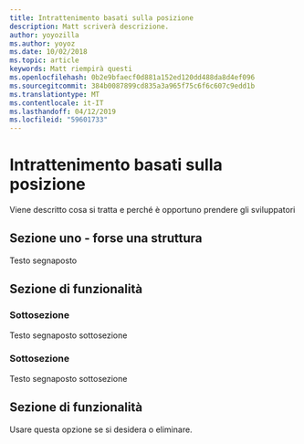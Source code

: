 ```yaml
---
title: Intrattenimento basati sulla posizione
description: Matt scriverà descrizione.
author: yoyozilla
ms.author: yoyoz
ms.date: 10/02/2018
ms.topic: article
keywords: Matt riempirà questi
ms.openlocfilehash: 0b2e9bfaecf0d881a152ed120dd488da8d4ef096
ms.sourcegitcommit: 384b0087899cd835a3a965f75c6f6c607c9edd1b
ms.translationtype: MT
ms.contentlocale: it-IT
ms.lasthandoff: 04/12/2019
ms.locfileid: "59601733"
---
```

# <a name="location-based-entertainment"></a>Intrattenimento basati sulla posizione

Viene descritto cosa si tratta e perché è opportuno prendere gli sviluppatori

## <a name="section-one---maybe-an-outline"></a>Sezione uno - forse una struttura

Testo segnaposto

## <a name="feature-section"></a>Sezione di funzionalità

### <a name="sub-section"></a>Sottosezione

Testo segnaposto sottosezione

### <a name="sub-section"></a>Sottosezione

Testo segnaposto sottosezione

## <a name="feature-section"></a>Sezione di funzionalità

Usare questa opzione se si desidera o eliminare.
